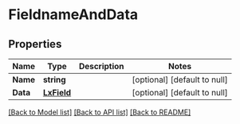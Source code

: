 # FieldnameAndData

## Properties
Name | Type | Description | Notes
------------ | ------------- | ------------- | -------------
**Name** | **string** |  | [optional] [default to null]
**Data** | [**LxField**](LxField.md) |  | [optional] [default to null]

[[Back to Model list]](../README.md#documentation-for-models) [[Back to API list]](../README.md#documentation-for-api-endpoints) [[Back to README]](../README.md)


